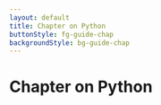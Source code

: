 ```yaml
---
layout: default
title: Chapter on Python
buttonStyle: fg-guide-chap
backgroundStyle: bg-guide-chap
---
```


# Chapter on Python